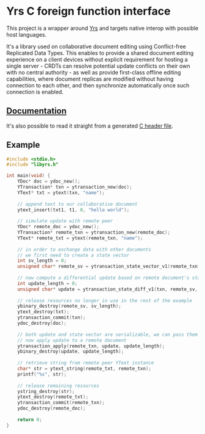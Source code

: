 # Yrs C foreign function interface

This project is a wrapper around [Yrs](../yrs/README.md) and targets native interop with possible host languages.

It's a library used on collaborative document editing using Conflict-free Replicated Data Types.
This enables to provide a shared document editing experience on a client devices without explicit requirement for hosting a single server - CRDTs can resolve potential update conflicts on their own with no central authority - as well as provide first-class offline editing capabilities, where document replicas are modified without having connection to each other, and then synchronize automatically once such connection is enabled.

## [Documentation](https://docs.rs/crate/yffi)

It's also possible to read it straight from a generated [C header file](../tests-ffi/include/libyrs.h).

## Example

```c
#include <stdio.h>
#include "libyrs.h"

int main(void) {
    YDoc* doc = ydoc_new();
    YTransaction* txn = ytransaction_new(doc);
    YText* txt = ytext(txn, "name");
    
    // append text to our collaborative document
    ytext_insert(txt1, t1, 0, "hello world");
    
    // simulate update with remote peer
    YDoc* remote_doc = ydoc_new();
    YTransaction* remote_txn = ytransaction_new(remote_doc);
    YText* remote_txt = ytext(remote_txn, "name");
    
    // in order to exchange data with other documents
    // we first need to create a state vector
    int sv_length = 0;
    unsigned char* remote_sv = ytransaction_state_vector_v1(remote_txn, &sv_length);
    
    // now compute a differential update based on remote document's state vector
    int update_length = 0;
    unsigned char* update = ytransaction_state_diff_v1(txn, remote_sv, sv_length, &update_length);
    
    // release resources no longer in use in the rest of the example
    ybinary_destroy(remote_sv, sv_length);
    ytext_destroy(txt);
    ytransaction_commit(txn);
    ydoc_destroy(doc);
    
    // both update and state vector are serializable, we can pass them over the wire
    // now apply update to a remote document
    ytransaction_apply(remote_txn, update, update_length);
    ybinary_destroy(update, update_length);
    
    // retrieve string from remote peer YText instance
    char* str = ytext_string(remote_txt, remote_txn);
    printf("%s", str);
    
    // release remaining resources
    ystring_destroy(str);
    ytext_destroy(remote_txt);
    ytransaction_commit(remote_txn);
    ydoc_destroy(remote_doc);
    
    return 0;
}
```
